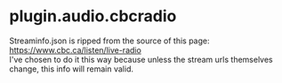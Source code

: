 # plugin.audio.cbcradio

Streaminfo.json is ripped from the source of this page: https://www.cbc.ca/listen/live-radio  
I've chosen to do it this way because unless the stream urls themselves change, this info will remain valid.